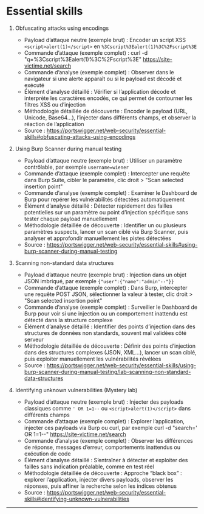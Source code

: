 # Essential skills

1. Obfuscating attacks using encodings  
   - Payload d’attaque neutre (exemple brut) : Encoder un script XSS `<script>alert(1)</script>` en `%3Cscript%3Ealert(1)%3C%2Fscript%3E`  
   - Commande d’attaque (exemple complet) : curl -d "q=%3Cscript%3Ealert(1)%3C%2Fscript%3E" https://site-victime.net/search  
   - Commande d’analyse (exemple complet) : Observer dans le navigateur si une alerte apparaît ou si le payload est décodé et exécuté  
   - Élément d’analyse détaillé : Vérifier si l’application décode et interprète les caractères encodés, ce qui permet de contourner les filtres XSS ou d’injection  
   - Méthodologie détaillée de découverte : Encoder le payload (URL, Unicode, Base64…), l’injecter dans différents champs, et observer la réaction de l’application  
   - Source : https://portswigger.net/web-security/essential-skills#obfuscating-attacks-using-encodings

2. Using Burp Scanner during manual testing  
   - Payload d’attaque neutre (exemple brut) : Utiliser un paramètre contrôlable, par exemple `username=wiener`  
   - Commande d’attaque (exemple complet) : Intercepter une requête dans Burp Suite, cibler le paramètre, clic droit > "Scan selected insertion point"  
   - Commande d’analyse (exemple complet) : Examiner le Dashboard de Burp pour repérer les vulnérabilités détectées automatiquement  
   - Élément d’analyse détaillé : Détecter rapidement des failles potentielles sur un paramètre ou point d’injection spécifique sans tester chaque payload manuellement  
   - Méthodologie détaillée de découverte : Identifier un ou plusieurs paramètres suspects, lancer un scan ciblé via Burp Scanner, puis analyser et approfondir manuellement les pistes détectées  
   - Source : https://portswigger.net/web-security/essential-skills#using-burp-scanner-during-manual-testing

3. Scanning non-standard data structures  
   - Payload d’attaque neutre (exemple brut) : Injection dans un objet JSON imbriqué, par exemple `{"user":{"name":"admin'--"}}`  
   - Commande d’attaque (exemple complet) : Dans Burp, intercepter une requête POST JSON, sélectionner la valeur à tester, clic droit > "Scan selected insertion point"  
   - Commande d’analyse (exemple complet) : Surveiller le Dashboard de Burp pour voir si une injection ou un comportement inattendu est détecté dans la structure complexe  
   - Élément d’analyse détaillé : Identifier des points d’injection dans des structures de données non standards, souvent mal validées côté serveur  
   - Méthodologie détaillée de découverte : Définir des points d’injection dans des structures complexes (JSON, XML…), lancer un scan ciblé, puis exploiter manuellement les vulnérabilités révélées  
   - Source : https://portswigger.net/web-security/essential-skills/using-burp-scanner-during-manual-testing/lab-scanning-non-standard-data-structures

4. Identifying unknown vulnerabilities (Mystery lab)  
   - Payload d’attaque neutre (exemple brut) : Injecter des payloads classiques comme `' OR 1=1--` ou `<script>alert(1)</script>` dans différents champs  
   - Commande d’attaque (exemple complet) : Explorer l’application, injecter ces payloads via Burp ou curl, par exemple curl -d "search=' OR 1=1--" https://site-victime.net/search  
   - Commande d’analyse (exemple complet) : Observer les différences de réponse, messages d’erreur, comportements inattendus ou exécution de code  
   - Élément d’analyse détaillé : S’entraîner à détecter et exploiter des failles sans indication préalable, comme en test réel  
   - Méthodologie détaillée de découverte : Approche “black box” : explorer l’application, injecter divers payloads, observer les réponses, puis affiner la recherche selon les indices obtenus  
   - Source : https://portswigger.net/web-security/essential-skills#identifying-unknown-vulnerabilities

---

